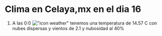 # Clima en Celaya,mx en el dia 16

1. A las 0:0 !["icon weather"](http://openweathermap.org/img/w/03n.png) tenemos una temperatura de 14.57 C con nubes dispersas y  vientos de 2.1 y nubosidad al 40%
